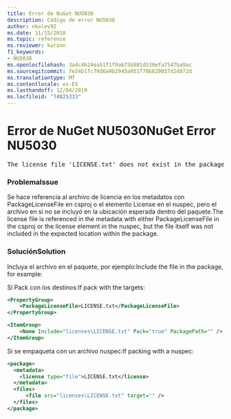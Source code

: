 ```yaml
---
title: Error de NuGet NU5030
description: Código de error NU5030
author: nkolev92
ms.date: 11/15/2018
ms.topic: reference
ms.reviewer: karann
f1_keywords:
- NU5030
ms.openlocfilehash: 3a4c4624ea51f1f9a675b801d530efa7547ba9ac
ms.sourcegitcommit: fe34b1fc79d6a9b2943a951f70b820037d2dd72d
ms.translationtype: MT
ms.contentlocale: es-ES
ms.lasthandoff: 12/04/2019
ms.locfileid: "74825333"
---
```

# <a name="nuget-error-nu5030"></a><span data-ttu-id="455fd-103">Error de NuGet NU5030</span><span class="sxs-lookup"><span data-stu-id="455fd-103">NuGet Error NU5030</span></span>
<pre>The license file 'LICENSE.txt' does not exist in the package.</pre>

### <a name="issue"></a><span data-ttu-id="455fd-104">Problema</span><span class="sxs-lookup"><span data-stu-id="455fd-104">Issue</span></span>

<span data-ttu-id="455fd-105">Se hace referencia al archivo de licencia en los metadatos con PackageLicenseFile en csproj o el elemento License en el nuspec, pero el archivo en sí no se incluyó en la ubicación esperada dentro del paquete.</span><span class="sxs-lookup"><span data-stu-id="455fd-105">The license file is referenced in the metadata with either PackageLicenseFile in the csproj or the license element in the nuspec, but the file itself was not included in the expected location within the package.</span></span>


### <a name="solution"></a><span data-ttu-id="455fd-106">Solución</span><span class="sxs-lookup"><span data-stu-id="455fd-106">Solution</span></span>

<span data-ttu-id="455fd-107">Incluya el archivo en el paquete, por ejemplo:</span><span class="sxs-lookup"><span data-stu-id="455fd-107">Include the file in the package, for example:</span></span>

<span data-ttu-id="455fd-108">Si Pack con los destinos:</span><span class="sxs-lookup"><span data-stu-id="455fd-108">If pack with the targets:</span></span>

```xml
<PropertyGroup>
    <PackageLicenseFile>LICENSE.txt</PackageLicenseFile>
</PropertyGroup>

<ItemGroup>
    <None Include="licenses\LICENSE.txt" Pack="true" PackagePath="" />
</ItemGroup>
```

<span data-ttu-id="455fd-109">Si se empaqueta con un archivo nuspec:</span><span class="sxs-lookup"><span data-stu-id="455fd-109">If packing with a nuspec:</span></span>

```xml
<package>
  <metadata>
    <license type="file">LICENSE.txt</license>
  </metadata>
  <files>
      <file src="licenses\LICENSE.txt" target="" />
  </files>
</package>
```
